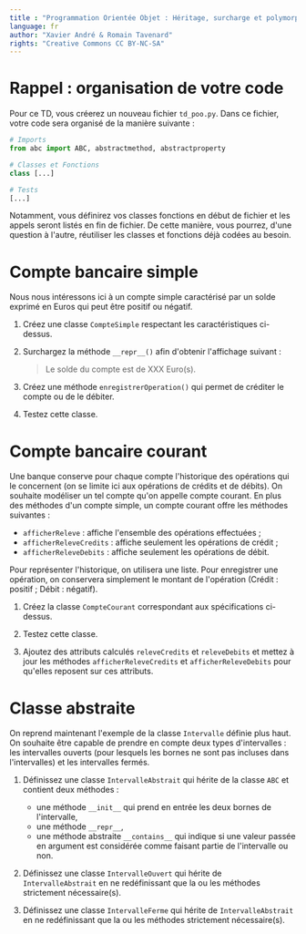 ```yaml
---
title : "Programmation Orientée Objet : Héritage, surcharge et polymorphisme"
language: fr
author: "Xavier André & Romain Tavenard"
rights: "Creative Commons CC BY-NC-SA"
---
```


# Rappel : organisation de votre code

Pour ce TD, vous créerez un nouveau fichier `td_poo.py`.
Dans ce fichier, votre code sera organisé de la manière suivante :

```python
# Imports
from abc import ABC, abstractmethod, abstractproperty

# Classes et Fonctions
class [...]

# Tests
[...]
```

Notamment, vous définirez vos classes fonctions en début de fichier et les appels
seront listés en fin de fichier. De cette manière, vous pourrez, d'une question
à l'autre, réutiliser les classes et fonctions déjà codées au besoin.

# Compte bancaire simple

Nous nous intéressons ici à un compte simple caractérisé par un solde exprimé en Euros qui peut être positif ou négatif.

1. Créez une classe `CompteSimple` respectant les caractéristiques ci-dessus.

2. Surchargez la méthode `__repr__()` afin d'obtenir l'affichage suivant : 

    > Le solde du compte est de XXX Euro(s).

3. Créez une méthode `enregistrerOperation()` qui permet de créditer le compte ou de le
débiter.

4. Testez cette classe.

# Compte bancaire courant

Une banque conserve pour chaque compte l'historique des opérations qui le concernent (on se limite ici aux opérations de crédits et de débits). On souhaite modéliser un tel compte qu'on appelle compte courant. En plus des méthodes d'un compte simple, un compte courant offre les méthodes suivantes :

* `afficherReleve` : affiche l'ensemble des opérations effectuées ;
* `afficherReleveCredits` : affiche seulement les opérations de crédit ;
* `afficherReleveDebits` : affiche seulement les opérations de débit.

Pour représenter l'historique, on utilisera une liste. Pour enregistrer une opération, on conservera simplement le montant de l'opération (Crédit : positif ; Débit : négatif).

1. Créez la classe `CompteCourant` correspondant aux spécifications ci-dessus.

2. Testez cette classe.

3. Ajoutez des attributs calculés `releveCredits` et `releveDebits` et mettez à jour les méthodes `afficherReleveCredits` et `afficherReleveDebits` pour qu'elles reposent sur ces attributs.

# Classe abstraite

On reprend maintenant l'exemple de la classe `Intervalle` définie plus haut.
On souhaite être capable de prendre en compte deux types d'intervalles : les intervalles ouverts (pour lesquels les bornes ne sont pas incluses dans l'intervalles) et les intervalles fermés.

1. Définissez une classe `IntervalleAbstrait` qui hérite de la classe `ABC` et contient deux méthodes : 

    * une méthode `__init__` qui prend en entrée les deux bornes de l'intervalle,
    * une méthode `__repr__`,
    * une méthode abstraite `__contains__` qui indique si une valeur passée en argument est considérée comme faisant partie de l'intervalle ou non.

2. Définissez une classe `IntervalleOuvert` qui hérite de `IntervalleAbstrait` en ne redéfinissant que la ou les méthodes strictement nécessaire(s).

3. Définissez une classe `IntervalleFerme` qui hérite de `IntervalleAbstrait` en ne redéfinissant que la ou les méthodes strictement nécessaire(s).
